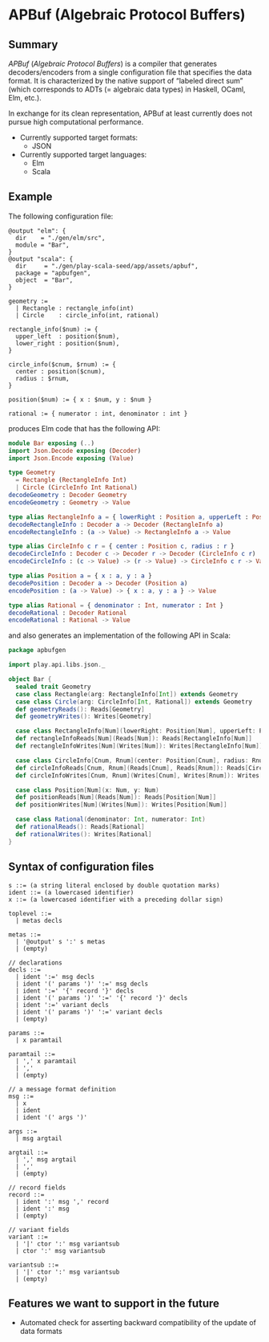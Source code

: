 
# APBuf (Algebraic Protocol Buffers)

## Summary

*APBuf* (*Algebraic Protocol Buffers*) is a compiler that generates decoders/encoders from a single configuration file that specifies the data format. It is characterized by the native support of “labeled direct sum” (which corresponds to ADTs (= algebraic data types) in Haskell, OCaml, Elm, etc.).

In exchange for its clean representation, APBuf at least currently does not pursue high computational performance.

* Currently supported target formats:
  - JSON
* Currently supported target languages:
  - Elm
  - Scala


## Example

The following configuration file:

```
@output "elm": {
  dir    = "./gen/elm/src",
  module = "Bar",
}
@output "scala": {
  dir     = "./gen/play-scala-seed/app/assets/apbuf",
  package = "apbufgen",
  object  = "Bar",
}

geometry :=
  | Rectangle : rectangle_info(int)
  | Circle    : circle_info(int, rational)

rectangle_info($num) := {
  upper_left  : position($num),
  lower_right : position($num),
}

circle_info($cnum, $rnum) := {
  center : position($cnum),
  radius : $rnum,
}

position($num) := { x : $num, y : $num }

rational := { numerator : int, denominator : int }
```

produces Elm code that has the following API:

```elm
module Bar exposing (..)
import Json.Decode exposing (Decoder)
import Json.Encode exposing (Value)

type Geometry
  = Rectangle (RectangleInfo Int)
  | Circle (CircleInfo Int Rational)
decodeGeometry : Decoder Geometry
encodeGeometry : Geometry -> Value

type alias RectangleInfo a = { lowerRight : Position a, upperLeft : Position a }
decodeRectangleInfo : Decoder a -> Decoder (RectangleInfo a)
encodeRectangleInfo : (a -> Value) -> RectangleInfo a -> Value

type alias CircleInfo c r = { center : Position c, radius : r }
decodeCircleInfo : Decoder c -> Decoder r -> Decoder (CircleInfo c r)
encodeCircleInfo : (c -> Value) -> (r -> Value) -> CircleInfo c r -> Value

type alias Position a = { x : a, y : a }
decodePosition : Decoder a -> Decoder (Position a)
encodePosition : (a -> Value) -> { x : a, y : a } -> Value

type alias Rational = { denominator : Int, numerator : Int }
decodeRational : Decoder Rational
encodeRational : Rational -> Value
```

and also generates an implementation of the following API in Scala:

```scala
package apbufgen

import play.api.libs.json._

object Bar {
  sealed trait Geometry
  case class Rectangle(arg: RectangleInfo[Int]) extends Geometry
  case class Circle(arg: CircleInfo[Int, Rational]) extends Geometry
  def geometryReads(): Reads[Geometry]
  def geometryWrites(): Writes[Geometry]

  case class RectangleInfo[Num](lowerRight: Position[Num], upperLeft: Position[Num])
  def rectangleInfoReads[Num](Reads[Num]): Reads[RectangleInfo[Num]]
  def rectangleInfoWrites[Num](Writes[Num]): Writes[RectangleInfo[Num]]

  case class CircleInfo[Cnum, Rnum](center: Position[Cnum], radius: Rnum)
  def circleInfoReads[Cnum, Rnum](Reads[Cnum], Reads[Rnum]): Reads[CircleInfo[Cnum, Rnum]]
  def circleInfoWrites[Cnum, Rnum](Writes[Cnum], Writes[Rnum]): Writes[CircleInfo[Cnum, Rnum]]

  case class Position[Num](x: Num, y: Num)
  def positionReads[Num](Reads[Num]): Reads[Position[Num]]
  def positionWrites[Num](Writes[Num]): Writes[Position[Num]]

  case class Rational(denominator: Int, numerator: Int)
  def rationalReads(): Reads[Rational]
  def rationalWrites(): Writes[Rational]
}
```


## Syntax of configuration files

```
s ::= (a string literal enclosed by double quotation marks)
ident ::= (a lowercased identifier)
x ::= (a lowercased identifier with a preceding dollar sign)

toplevel ::=
  | metas decls

metas ::=
  | '@output' s ':' s metas
  | (empty)

// declarations
decls ::=
  | ident ':=' msg decls
  | ident '(' params ')' ':=' msg decls
  | ident ':=' '{' record '}' decls
  | ident '(' params ')' ':=' '{' record '}' decls
  | ident ':=' variant decls
  | ident '(' params ')' ':=' variant decls
  | (empty)

params ::=
  | x paramtail

paramtail ::=
  | ',' x paramtail
  | ','
  | (empty)

// a message format definition
msg ::=
  | x
  | ident
  | ident '(' args ')'

args ::=
  | msg argtail

argtail ::=
  | ',' msg argtail
  | ','
  | (empty)

// record fields
record ::=
  | ident ':' msg ',' record
  | ident ':' msg
  | (empty)

// variant fields
variant ::=
  | '|' ctor ':' msg variantsub
  | ctor ':' msg variantsub

variantsub ::=
  | '|' ctor ':' msg variantsub
  | (empty)
```


## Features we want to support in the future

* Automated check for asserting backward compatibility of the update of data formats
